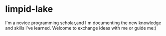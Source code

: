 # limpid-lake
I'm a novice programming scholar,and I'm documenting the new knowledge and skills I've learned.
Welcome to exchange ideas with me or guide me:)
